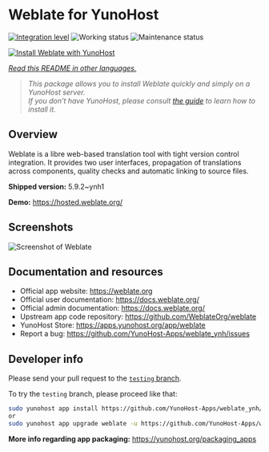 <!--
N.B.: This README was automatically generated by <https://github.com/YunoHost/apps/tree/master/tools/readme_generator>
It shall NOT be edited by hand.
-->

# Weblate for YunoHost

[![Integration level](https://apps.yunohost.org/badge/integration/weblate)](https://ci-apps.yunohost.org/ci/apps/weblate/)
![Working status](https://apps.yunohost.org/badge/state/weblate)
![Maintenance status](https://apps.yunohost.org/badge/maintained/weblate)

[![Install Weblate with YunoHost](https://install-app.yunohost.org/install-with-yunohost.svg)](https://install-app.yunohost.org/?app=weblate)

*[Read this README in other languages.](./ALL_README.md)*

> *This package allows you to install Weblate quickly and simply on a YunoHost server.*  
> *If you don't have YunoHost, please consult [the guide](https://yunohost.org/install) to learn how to install it.*

## Overview

Weblate is a libre web-based translation tool with tight version control integration. It provides two user interfaces, propagation of translations across components, quality checks and automatic linking to source files.

**Shipped version:** 5.9.2~ynh1

**Demo:** <https://hosted.weblate.org/>

## Screenshots

![Screenshot of Weblate](./doc/screenshots/BigScreenshot.png)

## Documentation and resources

- Official app website: <https://weblate.org>
- Official user documentation: <https://docs.weblate.org/>
- Official admin documentation: <https://docs.weblate.org/>
- Upstream app code repository: <https://github.com/WeblateOrg/weblate>
- YunoHost Store: <https://apps.yunohost.org/app/weblate>
- Report a bug: <https://github.com/YunoHost-Apps/weblate_ynh/issues>

## Developer info

Please send your pull request to the [`testing` branch](https://github.com/YunoHost-Apps/weblate_ynh/tree/testing).

To try the `testing` branch, please proceed like that:

```bash
sudo yunohost app install https://github.com/YunoHost-Apps/weblate_ynh/tree/testing --debug
or
sudo yunohost app upgrade weblate -u https://github.com/YunoHost-Apps/weblate_ynh/tree/testing --debug
```

**More info regarding app packaging:** <https://yunohost.org/packaging_apps>
